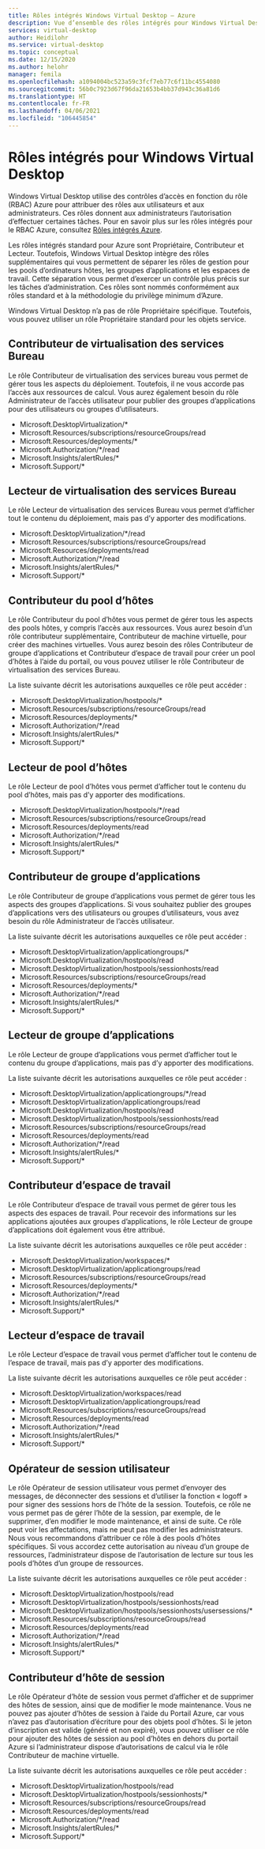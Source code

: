 ```yaml
---
title: Rôles intégrés Windows Virtual Desktop – Azure
description: Vue d’ensemble des rôles intégrés pour Windows Virtual Desktop disponibles pour le RBAC Azure.
services: virtual-desktop
author: Heidilohr
ms.service: virtual-desktop
ms.topic: conceptual
ms.date: 12/15/2020
ms.author: helohr
manager: femila
ms.openlocfilehash: a1094004bc523a59c3fcf7eb77c6f11bc4554080
ms.sourcegitcommit: 56b0c7923d67f96da21653b4bb37d943c36a81d6
ms.translationtype: HT
ms.contentlocale: fr-FR
ms.lasthandoff: 04/06/2021
ms.locfileid: "106445854"
---
```

# <a name="built-in-roles-for-windows-virtual-desktop"></a>Rôles intégrés pour Windows Virtual Desktop

Windows Virtual Desktop utilise des contrôles d’accès en fonction du rôle (RBAC) Azure pour attribuer des rôles aux utilisateurs et aux administrateurs. Ces rôles donnent aux administrateurs l’autorisation d’effectuer certaines tâches. Pour en savoir plus sur les rôles intégrés pour le RBAC Azure, consultez [Rôles intégrés Azure](../role-based-access-control/built-in-roles.md).

Les rôles intégrés standard pour Azure sont Propriétaire, Contributeur et Lecteur. Toutefois, Windows Virtual Desktop intègre des rôles supplémentaires qui vous permettent de séparer les rôles de gestion pour les pools d’ordinateurs hôtes, les groupes d’applications et les espaces de travail. Cette séparation vous permet d’exercer un contrôle plus précis sur les tâches d’administration. Ces rôles sont nommés conformément aux rôles standard et à la méthodologie du privilège minimum d’Azure.

Windows Virtual Desktop n’a pas de rôle Propriétaire spécifique. Toutefois, vous pouvez utiliser un rôle Propriétaire standard pour les objets service.

## <a name="desktop-virtualization-contributor"></a>Contributeur de virtualisation des services Bureau

Le rôle Contributeur de virtualisation des services bureau vous permet de gérer tous les aspects du déploiement. Toutefois, il ne vous accorde pas l’accès aux ressources de calcul. Vous aurez également besoin du rôle Administrateur de l’accès utilisateur pour publier des groupes d’applications pour des utilisateurs ou groupes d’utilisateurs.


- Microsoft.DesktopVirtualization/\* 
- Microsoft.Resources/subscriptions/resourceGroups/read
- Microsoft.Resources/deployments/\*
- Microsoft.Authorization/\*/read
- Microsoft.Insights/alertRules/\*
- Microsoft.Support/\*

## <a name="desktop-virtualization-reader"></a>Lecteur de virtualisation des services Bureau

Le rôle Lecteur de virtualisation des services Bureau vous permet d’afficher tout le contenu du déploiement, mais pas d’y apporter des modifications.

- Microsoft.DesktopVirtualization/\*/read
- Microsoft.Resources/subscriptions/resourceGroups/read
- Microsoft.Resources/deployments/read
- Microsoft.Authorization/\*/read
- Microsoft.Insights/alertRules/\*
- Microsoft.Support/\*

## <a name="host-pool-contributor"></a>Contributeur du pool d’hôtes

Le rôle Contributeur du pool d’hôtes vous permet de gérer tous les aspects des pools hôtes, y compris l’accès aux ressources. Vous aurez besoin d’un rôle contributeur supplémentaire, Contributeur de machine virtuelle, pour créer des machines virtuelles. Vous aurez besoin des rôles Contributeur de groupe d’applications et Contributeur d’espace de travail pour créer un pool d’hôtes à l’aide du portail, ou vous pouvez utiliser le rôle Contributeur de virtualisation des services Bureau.

La liste suivante décrit les autorisations auxquelles ce rôle peut accéder :

- Microsoft.DesktopVirtualization/hostpools/\*
- Microsoft.Resources/subscriptions/resourceGroups/read
- Microsoft.Resources/deployments/\*
- Microsoft.Authorization/\*/read
- Microsoft.Insights/alertRules/\*
- Microsoft.Support/\*

## <a name="host-pool-reader"></a>Lecteur de pool d’hôtes

Le rôle Lecteur de pool d’hôtes vous permet d’afficher tout le contenu du pool d’hôtes, mais pas d’y apporter des modifications.

- Microsoft.DesktopVirtualization/hostpools/\*/read
- Microsoft.Resources/subscriptions/resourceGroups/read
- Microsoft.Resources/deployments/read
- Microsoft.Authorization/\*/read
- Microsoft.Insights/alertRules/\*
- Microsoft.Support/\*

## <a name="application-group-contributor"></a>Contributeur de groupe d’applications

Le rôle Contributeur de groupe d’applications vous permet de gérer tous les aspects des groupes d’applications. Si vous souhaitez publier des groupes d’applications vers des utilisateurs ou groupes d’utilisateurs, vous avez besoin du rôle Administrateur de l’accès utilisateur.

La liste suivante décrit les autorisations auxquelles ce rôle peut accéder :

- Microsoft.DesktopVirtualization/applicationgroups/\*
- Microsoft.DesktopVirtualization/hostpools/read
- Microsoft.DesktopVirtualization/hostpools/sessionhosts/read
- Microsoft.Resources/subscriptions/resourceGroups/read
- Microsoft.Resources/deployments/\*
- Microsoft.Authorization/\*/read
- Microsoft.Insights/alertRules/\*
- Microsoft.Support/\*

## <a name="application-group-reader"></a>Lecteur de groupe d’applications

Le rôle Lecteur de groupe d’applications vous permet d’afficher tout le contenu du groupe d’applications, mais pas d’y apporter des modifications.

La liste suivante décrit les autorisations auxquelles ce rôle peut accéder :

- Microsoft.DesktopVirtualization/applicationgroups/\*/read
- Microsoft.DesktopVirtualization/applicationgroups/read
- Microsoft.DesktopVirtualization/hostpools/read
- Microsoft.DesktopVirtualization/hostpools/sessionhosts/read
- Microsoft.Resources/subscriptions/resourceGroups/read
- Microsoft.Resources/deployments/read
- Microsoft.Authorization/\*/read
- Microsoft.Insights/alertRules/\*
- Microsoft.Support/\*

## <a name="workspace-contributor"></a>Contributeur d’espace de travail

Le rôle Contributeur d’espace de travail vous permet de gérer tous les aspects des espaces de travail. Pour recevoir des informations sur les applications ajoutées aux groupes d’applications, le rôle Lecteur de groupe d’applications doit également vous être attribué.

La liste suivante décrit les autorisations auxquelles ce rôle peut accéder :

- Microsoft.DesktopVirtualization/workspaces/\*
- Microsoft.DesktopVirtualization/applicationgroups/read
- Microsoft.Resources/subscriptions/resourceGroups/read
- Microsoft.Resources/deployments/\*
- Microsoft.Authorization/\*/read
- Microsoft.Insights/alertRules/\*
- Microsoft.Support/\*

## <a name="workspace-reader"></a>Lecteur d’espace de travail

Le rôle Lecteur d’espace de travail vous permet d’afficher tout le contenu de l’espace de travail, mais pas d’y apporter des modifications.

La liste suivante décrit les autorisations auxquelles ce rôle peut accéder :

- Microsoft.DesktopVirtualization/workspaces/read
- Microsoft.DesktopVirtualization/applicationgroups/read
- Microsoft.Resources/subscriptions/resourceGroups/read
- Microsoft.Resources/deployments/read
- Microsoft.Authorization/\*/read
- Microsoft.Insights/alertRules/\*
- Microsoft.Support/\*

## <a name="user-session-operator"></a>Opérateur de session utilisateur

Le rôle Opérateur de session utilisateur vous permet d’envoyer des messages, de déconnecter des sessions et d’utiliser la fonction « logoff » pour signer des sessions hors de l’hôte de la session. Toutefois, ce rôle ne vous permet pas de gérer l’hôte de la session, par exemple, de le supprimer, d’en modifier le mode maintenance, et ainsi de suite. Ce rôle peut voir les affectations, mais ne peut pas modifier les administrateurs. Nous vous recommandons d’attribuer ce rôle à des pools d’hôtes spécifiques. Si vous accordez cette autorisation au niveau d’un groupe de ressources, l’administrateur dispose de l’autorisation de lecture sur tous les pools d’hôtes d’un groupe de ressources.

La liste suivante décrit les autorisations auxquelles ce rôle peut accéder :

- Microsoft.DesktopVirtualization/hostpools/read
- Microsoft.DesktopVirtualization/hostpools/sessionhosts/read
- Microsoft.DesktopVirtualization/hostpools/sessionhosts/usersessions/\*
- Microsoft.Resources/subscriptions/resourceGroups/read
- Microsoft.Resources/deployments/read
- Microsoft.Authorization/\*/read
- Microsoft.Insights/alertRules/\*
- Microsoft.Support/\*

## <a name="session-host-operator"></a>Contributeur d’hôte de session

Le rôle Opérateur d’hôte de session vous permet d’afficher et de supprimer des hôtes de session, ainsi que de modifier le mode maintenance. Vous ne pouvez pas ajouter d’hôtes de session à l’aide du Portail Azure, car vous n’avez pas d’autorisation d’écriture pour des objets pool d’hôtes. Si le jeton d’inscription est valide (généré et non expiré), vous pouvez utiliser ce rôle pour ajouter des hôtes de session au pool d’hôtes en dehors du portail Azure si l’administrateur dispose d’autorisations de calcul via le rôle Contributeur de machine virtuelle.

La liste suivante décrit les autorisations auxquelles ce rôle peut accéder :

- Microsoft.DesktopVirtualization/hostpools/read
- Microsoft.DesktopVirtualization/hostpools/sessionhosts/\*
- Microsoft.Resources/subscriptions/resourceGroups/read
- Microsoft.Resources/deployments/read
- Microsoft.Authorization/\*/read
- Microsoft.Insights/alertRules/\*
- Microsoft.Support/\*
